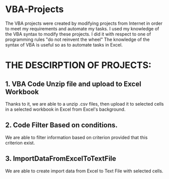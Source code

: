 # VBA-Projects
The VBA projects were created by modifying projects from Internet in order to meet my requirements and automate my tasks.
I used my knowledge of the VBA syntax to modify these projects. I did it with respect to one of programming rules "do not reinvent the wheel" 
The knowledge of the syntax of VBA is useful so as to automate tasks in Excel.


# THE DESCIRPTION OF PROJECTS:
## 1. VBA Code Unzip file and upload to Excel Workbook

Thanks to it, we are able to a unzip .csv files, then upload it to selected cells in a selected workbook in Excel from Excel's background.

## 2. Code Filter Based on conditions.

We are able to filter information based on criterion provided that this criterion exist. 

## 3. ImportDataFromExcelToTextFile 

We are able to create import data from Excel to Text File with selected cells. 
